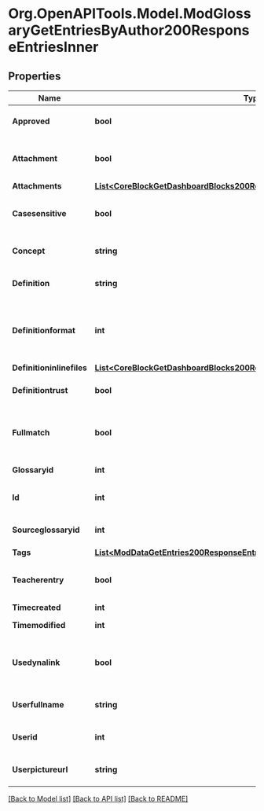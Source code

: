 # Org.OpenAPITools.Model.ModGlossaryGetEntriesByAuthor200ResponseEntriesInner

## Properties

Name | Type | Description | Notes
------------ | ------------- | ------------- | -------------
**Approved** | **bool** | Whether the entry was approved | [optional] [default to null]
**Attachment** | **bool** | Whether or not the entry has attachments | [optional] [default to null]
**Attachments** | [**List&lt;CoreBlockGetDashboardBlocks200ResponseBlocksInnerContentsFilesInner&gt;**](CoreBlockGetDashboardBlocks200ResponseBlocksInnerContentsFilesInner.md) |  | [optional] 
**Casesensitive** | **bool** | When true, the matching is case sensitive | [optional] [default to null]
**Concept** | **string** | The concept | [optional] [default to "null"]
**Definition** | **string** | The definition | [optional] [default to "null"]
**Definitionformat** | **int** | definition format (1 &#x3D; HTML, 0 &#x3D; MOODLE, 2 &#x3D; PLAIN, or 4 &#x3D; MARKDOWN) | [optional] 
**Definitioninlinefiles** | [**List&lt;CoreBlockGetDashboardBlocks200ResponseBlocksInnerContentsFilesInner&gt;**](CoreBlockGetDashboardBlocks200ResponseBlocksInnerContentsFilesInner.md) |  | [optional] 
**Definitiontrust** | **bool** | The definition trust flag | [optional] [default to null]
**Fullmatch** | **bool** | When true, the matching is done on full words only | [optional] [default to null]
**Glossaryid** | **int** | The glossary ID | [optional] 
**Id** | **int** | The entry ID | [optional] [default to null]
**Sourceglossaryid** | **int** | The source glossary ID | [optional] [default to null]
**Tags** | [**List&lt;ModDataGetEntries200ResponseEntriesInnerTagsInner&gt;**](ModDataGetEntries200ResponseEntriesInnerTagsInner.md) |  | [optional] 
**Teacherentry** | **bool** | The entry was created by a teacher, or equivalent. | [optional] [default to null]
**Timecreated** | **int** | Time created | [optional] 
**Timemodified** | **int** | Time modified | [optional] 
**Usedynalink** | **bool** | Whether the concept should be automatically linked | [optional] [default to null]
**Userfullname** | **string** | Author full name | [optional] [default to "null"]
**Userid** | **int** | Author ID | [optional] [default to null]
**Userpictureurl** | **string** | Author picture | [optional] [default to "null"]

[[Back to Model list]](../README.md#documentation-for-models) [[Back to API list]](../README.md#documentation-for-api-endpoints) [[Back to README]](../README.md)

